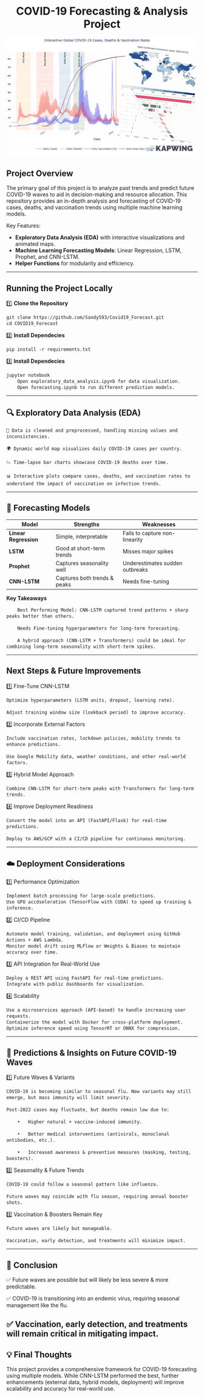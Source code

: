 <h1 align="center">COVID-19 Forecasting & Analysis Project</h1>
<p align="center">
  <img src="https://github.com/Sandy593/Covid19_Forecast/blob/main/Data/collage.gif" alt="LD">
</p>

## Project Overview  
The primary goal of this project is to analyze past trends and predict future COVID-19 waves to aid in decision-making and resource allocation. This repository provides an in-depth analysis and forecasting of COVID-19 cases, deaths, and vaccination trends using multiple machine learning models.

Key Features:
- **Exploratory Data Analysis (EDA)** with interactive visualizations and animated maps.  
- **Machine Learning Forecasting Models**: Linear Regression, LSTM, Prophet, and CNN-LSTM.  
- **Helper Functions** for modularity and efficiency.   
---

## Running the Project Locally  

1️⃣ **Clone the Repository**

	git clone https://github.com/Sandy593/Covid19_Forecast.git
	cd COVID19_Forecast

2️⃣ **Install Dependecies**

	pip install -r requirements.txt

3️⃣ **Install Dependecies**

	jupyter notebook
		Open exploratory_data_analysis.ipynb for data visualization.
		Open forecasting.ipynb to run different prediction models.

---
## 🔍 **Exploratory Data Analysis (EDA)**

	📌 Data is cleaned and preprocessed, handling missing values and inconsistencies.

	🌍 Dynamic world map visualizes daily COVID-19 cases per country.

	📉 Time-lapse bar charts showcase COVID-19 deaths over time.

	📊 Interactive plots compare cases, deaths, and vaccination rates to understand the impact of vaccination on infection trends.
---
## 🔮 **Forecasting Models**

| Model           | Strengths                         | Weaknesses                          |
|----------------|----------------------------------|-------------------------------------|
| **Linear Regression** | Simple, interpretable       | Fails to capture non-linearity     |
| **LSTM**       | Good at short-term trends        | Misses major spikes                |
| **Prophet**    | Captures seasonality well        | Underestimates sudden outbreaks    |
| **CNN-LSTM**   | Captures both trends & peaks     | Needs fine-tuning                  |

**Key Takeaways**

		Best Performing Model: CNN-LSTM captured trend patterns + sharp peaks better than others.

		Needs Fine-tuning hyperparameters for long-term forecasting.

		A hybrid approach (CNN-LSTM + Transformers) could be ideal for combining long-term seasonality with short-term spikes.
---
## **Next Steps & Future Improvements**

1️⃣ Fine-Tune CNN-LSTM
	
	Optimize hyperparameters (LSTM units, dropout, learning rate).
	
	Adjust training window size (lookback period) to improve accuracy.

2️⃣ Incorporate External Factors
	
	Include vaccination rates, lockdown policies, mobility trends to enhance predictions.

	Use Google Mobility data, weather conditions, and other real-world factors.

3️⃣ Hybrid Model Approach

	Combine CNN-LSTM for short-term peaks with Transformers for long-term trends.

4️⃣ Improve Deployment Readiness

	Convert the model into an API (FastAPI/Flask) for real-time predictions.
	
 	Deploy to AWS/GCP with a CI/CD pipeline for continuous monitoring.
---
## ☁️ **Deployment Considerations**



1️⃣ Performance Optimization

	Implement batch processing for large-scale predictions.
	Use GPU accdseleration (TensorFlow with CUDA) to speed up training & inference.

2️⃣ CI/CD Pipeline

	Automate model training, validation, and deployment using GitHub Actions + AWS Lambda.
	Monitor model drift using MLFlow or Weights & Biases to maintain accuracy over time.

3️⃣ API Integration for Real-World Use

	Deploy a REST API using FastAPI for real-time predictions.
	Integrate with public dashboards for visualization.

4️⃣ Scalability

	Use a microservices approach (API-based) to handle increasing user requests.
	Containerize the model with Docker for cross-platform deployment.
	Optimize inference speed using TensorRT or ONNX for compression.

---
## 🔬 **Predictions & Insights on Future COVID-19 Waves**

1️⃣ Future Waves & Variants
	
	COVID-19 is becoming similar to seasonal flu. New variants may still emerge, but mass immunity will limit severity.

	Post-2022 cases may fluctuate, but deaths remain low due to:

		•	Higher natural + vaccine-induced immunity.

		•	Better medical interventions (antivirals, monoclonal antibodies, etc.).

		•	Increased awareness & preventive measures (masking, testing, boosters).

2️⃣ Seasonality & Future Trends

	COVID-19 could follow a seasonal pattern like influenza.

	Future waves may coincide with flu season, requiring annual booster shots.

3️⃣ Vaccination & Boosters Remain Key

	Future waves are likely but manageable.
	
	Vaccination, early detection, and treatments will minimize impact.

---
## 🎯 **Conclusion**

✅ Future waves are possible but will likely be less severe & more predictable.

✅ COVID-19 is transitioning into an endemic virus, requiring seasonal management like the flu.

✅ Vaccination, early detection, and treatments will remain critical in mitigating impact.
---
## 💡 **Final Thoughts**

This project provides a comprehensive framework for COVID-19 forecasting using multiple models.
While CNN-LSTM performed the best, further enhancements (external data, hybrid models, deployment) will improve scalability and accuracy for real-world use.
